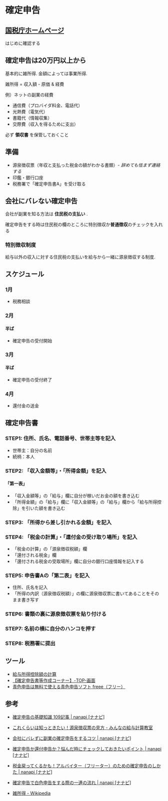 # 確定申告

## [国税庁ホームページ](http://www.nta.go.jp/)

はじめに確認する

## 確定申告は20万円以上から

基本的に雑所得.
金額によっては事業所得.

雑所得 = 収入額 - 原価 & 経費

例）ネットの副業の経費

- 通信費（プロバイダ料金、電話代）
- 光熱費（電気代）
- 書籍代（情報収集）
- 交際費（収入を得るために支出）

必ず **領収書** を保管しておくこと

## 準備

- 源泉徴収票（年収と支払った税金の額がわかる書類）- *辞めても怯まず連絡する*
- 印鑑・銀行口座
- 税務署で「確定申告書A」を受け取る

## 会社にバレない確定申告

会社が副業を知る方法は **住民税の支払い** .

確定申告をする時は住民税の欄のところに特別徴収か**普通徴収**のチェックを入れる

### 特別徴収制度

給与以外の収入に対する住民税の支払いを給与から一緒に源泉徴収する制度.

## スケジュール

### 1月

- 税務相談

### 2月

#### 半ば

- 確定申告の受付開始

### 3月

#### 半ば

- 確定申告の受付終了

### 4月

- 還付金の送金

## 確定申告書

### STEP1: 住所、氏名、電話番号、世帯主等を記入

- 世帯主：自分の名前
- 続柄：本人

### STEP2: 「収入金額等」・「所得金額」を記入

#### 「第一表」

- 「収入金額等」の「給与」欄に自分が稼いだお金の額を書き込む
- 「所得金額」の「給与」欄に「収入金額等」の「給与」欄から「給与所得控除」を引いた額を書き込む

### STEP3: 「所得から差し引かれる金額」を記入

### STEP4: 「税金の計算」・「還付金の受け取り場所」を記入

- 「税金の計算」の「源泉徴収税額」欄
- 「還付される税金」欄
- 「還付される税金の受取場所」欄に自分の銀行口座情報を記入する

### STEP5: 申告書Aの「第二表」を記入

- 住所、氏名を記入
- 「所得の内訳（源泉徴収税額）」の欄に源泉徴収票に書いてあることをそのまま書き写す

### STEP6: 書類の裏に源泉徴収票を貼り付ける

### STEP7: 名前の横に自分のハンコを押す

### STEP8: 税務署に提出

## ツール

- [給与所得控除額の計算](http://yu-kikaikei.com/php/kyuyokoujo.php)
- [【確定申告書等作成コーナー】-TOP-画面](https://www.keisan.nta.go.jp/h25/ta_top.htm)
- [青色申告は無料で使える青色申告ソフト freee（フリー）](http://www.freee.co.jp/features/bluereturn)

## 参考

- [確定申告の基礎知識 109記事 | nanapi [ナナピ]](http://nanapi.jp/money/3249)

- [これくらいは知っときたい！源泉徴収票の見方 - みんなの給与計算教室](http://gasuuu.hatenadiary.com/entry/2012/12/28/085212)
- [会社にバレずに副業の確定申告をするコツ | nanapi [ナナピ]](http://nanapi.jp/19512/)
- [確定申告か還付申告か？悩んだ時にチェックしておきたいポイント | nanapi [ナナピ]](http://nanapi.jp/104160/)
- [税金戻ってくるかも！アルバイター（フリーター）のための確定申告のしかた | nanapi [ナナピ]](http://nanapi.jp/103854/)
- [確定申告で白色申告をする際の一連の流れ | nanapi [ナナピ]](http://nanapi.jp/97390/)
- [雑所得 - Wikipedia](http://ja.wikipedia.org/wiki/%E9%9B%91%E6%89%80%E5%BE%97)
